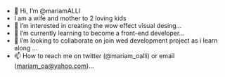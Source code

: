 - 👋 Hi, I’m @mariamALLI
- I am a wife and mother to 2 loving kids
- 👀 I’m interested in creating the wow effect visual desing...
- 🌱 I’m currently learning to become a front-end developer...
- 💞️ I’m looking to collaborate on join wed development project as i learn along ...
- 📫 How to reach me on twitter (@mariam_oalli) or email (mariam_oa@yahoo.com)...

<!---
mariamALLI/mariamALLI is a ✨ special ✨ repository because its `README.md` (this file) appears on your GitHub profile.
You can click the Preview link to take a look at your changes.
--->
